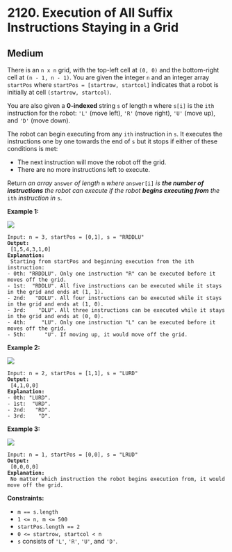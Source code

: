 # 2120. Execution of All Suffix Instructions Staying in a Grid

## Medium



There is an `n x n` grid, with the top-left cell at `(0, 0)` and the bottom-right cell at `(n - 1, n - 1)`. You are given the integer `n` and an integer array `startPos` where `startPos = [startrow, startcol]` indicates that a robot is initially at cell `(startrow, startcol)`.

You are also given a **0-indexed** string `s` of length `m` where `s[i]` is the `ith` instruction for the robot: `'L'` (move left), `'R'` (move right), `'U'` (move up), and `'D'` (move down).

The robot can begin executing from any `ith` instruction in `s`. It executes the instructions one by one towards the end of `s` but it stops if either of these conditions is met:

* The next instruction will move the robot off the grid.
* There are no more instructions left to execute.

Return _an array_ `answer` _of length_ `m` _where_ `answer[i]` _is **the number of instructions** the robot can execute if the robot **begins executing from** the_ `ith` _instruction in_ `s`.

&#x20;

**Example 1:**

![](https://assets.leetcode.com/uploads/2021/12/09/1.png)

<pre><code>Input: n = 3, startPos = [0,1], s = "RRDDLU"
<strong>Output:
</strong> [1,5,4,3,1,0]
<strong>Explanation:
</strong> Starting from startPos and beginning execution from the ith instruction:
- 0th: "RRDDLU". Only one instruction "R" can be executed before it moves off the grid.
- 1st:  "RDDLU". All five instructions can be executed while it stays in the grid and ends at (1, 1).
- 2nd:   "DDLU". All four instructions can be executed while it stays in the grid and ends at (1, 0).
- 3rd:    "DLU". All three instructions can be executed while it stays in the grid and ends at (0, 0).
- 4th:     "LU". Only one instruction "L" can be executed before it moves off the grid.
- 5th:      "U". If moving up, it would move off the grid.
</code></pre>

**Example 2:**

![](https://assets.leetcode.com/uploads/2021/12/09/2.png)

<pre><code>Input: n = 2, startPos = [1,1], s = "LURD"
<strong>Output:
</strong> [4,1,0,0]
<strong>Explanation:
</strong>- 0th: "LURD".
- 1st:  "URD".
- 2nd:   "RD".
- 3rd:    "D".
</code></pre>

**Example 3:**

![](https://assets.leetcode.com/uploads/2021/12/09/3.png)

<pre><code>Input: n = 1, startPos = [0,0], s = "LRUD"
<strong>Output:
</strong> [0,0,0,0]
<strong>Explanation:
</strong> No matter which instruction the robot begins execution from, it would move off the grid.
</code></pre>

&#x20;

**Constraints:**

* `m == s.length`
* `1 <= n, m <= 500`
* `startPos.length == 2`
* `0 <= startrow, startcol < n`
* `s` consists of `'L'`, `'R'`, `'U'`, and `'D'`.
